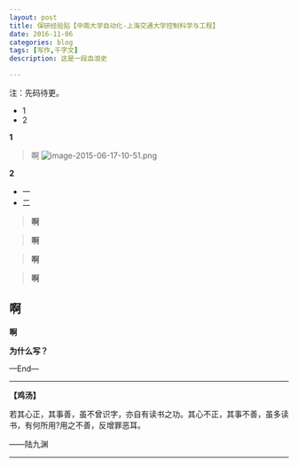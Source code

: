 ```yaml
---
layout: post
title: 保研经验贴【中南大学自动化-上海交通大学控制科学与工程】
date: 2016-11-06
categories: blog
tags: [写作,千字文]
description: 这是一段血泪史

---
```


注：先码待更。





* 1
* 2



**1**




>啊
![image-2015-06-17-10-51.png](http://upload-images.jianshu.io/upload_images/32598-b9ab149f1f314228.png)



**2**



* 一
* 二




>**啊**

>

>**啊**


>**啊**

>

>**啊**



## 啊


**啊**



**为什么写？**





—End—




---

**【鸡汤】**


若其心正，其事善，虽不曾识字，亦自有读书之功。其心不正，其事不善，虽多读书，有何所用?用之不善，反增罪恶耳。

——陆九渊


----




